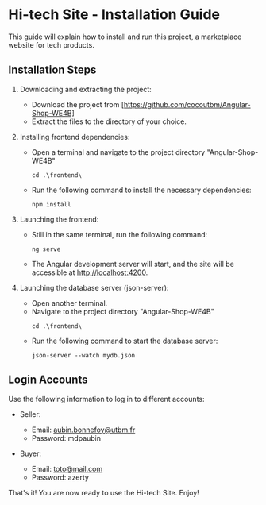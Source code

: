 # Hi-tech Site - Installation Guide

This guide will explain how to install and run this project, a marketplace website for tech products.

## Installation Steps

1. Downloading and extracting the project:
   - Download the project from [https://github.com/cocoutbm/Angular-Shop-WE4B]
   - Extract the files to the directory of your choice.

2. Installing frontend dependencies:
   - Open a terminal and navigate to the project directory "Angular-Shop-WE4B"
     ```
     cd .\frontend\
     ```
   - Run the following command to install the necessary dependencies:
     ```
     npm install
     ```

3. Launching the frontend:
   - Still in the same terminal, run the following command:
     ```
     ng serve
     ```
   - The Angular development server will start, and the site will be accessible at [http://localhost:4200](http://localhost:4200).

4. Launching the database server (json-server):
   - Open another terminal.
   - Navigate to the project directory "Angular-Shop-WE4B"
     ```
     cd .\frontend\
     ```
   - Run the following command to start the database server:
     ```
     json-server --watch mydb.json
     ```

## Login Accounts

Use the following information to log in to different accounts:

- Seller:
  - Email: aubin.bonnefoy@utbm.fr
  - Password: mdpaubin

- Buyer:
  - Email: toto@mail.com
  - Password: azerty

That's it! You are now ready to use the Hi-tech Site.
Enjoy!
